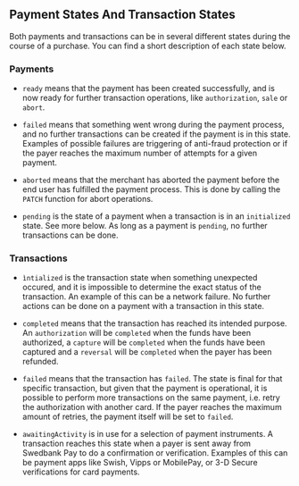 ## Payment States And Transaction States

Both payments and transactions can be in several different states during
the course of a purchase. You can find a short description of each state below.

### Payments

* `ready` means that the payment has been created successfully, and is now ready
   for further transaction operations, like `authorization`, `sale` or `abort`.

* `failed` means that something went wrong during the payment process, and no
further transactions can be created if the payment is in this state. Examples
of possible failures are triggering of anti-fraud protection or if the payer
reaches the maximum number of attempts for a given payment.

* `aborted` means that the merchant has aborted the payment before the end user
has fulfilled the payment process. This is done by calling the `PATCH` function
for abort operations.

* `pending` is the state of a payment when a transaction is in an `initialized`
state. See more below. As long as a payment is `pending`, no further
transactions can be done.


### Transactions

* `ìntialized` is the transaction state when something unexpected occured, and
  it is impossible to determine the exact status of the transaction. An example
  of this can be a network failure. No further actions can be done on a payment
  with a transaction in this state.

* `completed` means that the transaction has reached its intended purpose. An
`authorization` will be `completed` when the funds have been authorized, a
`capture` will be `completed` when the funds have been captured and a `reversal`
will be `completed` when the payer has been refunded.

* `failed` means that the transaction has `failed`. The state is final for that
  specific transaction, but given that the payment is operational, it is
  possible to perform more transactions on the same payment, i.e. retry the
  authorization with another card. If the payer reaches the maximum amount of
  retries, the payment itself will be set to `failed`.

* `awaitingActivity` is in use for a selection of payment instruments. A
transaction reaches this state when a payer is sent away from Swedbank Pay to do
a confirmation or verification. Examples of this can be payment apps like Swish,
Vipps or MobilePay, or 3-D Secure verifications for card payments.
